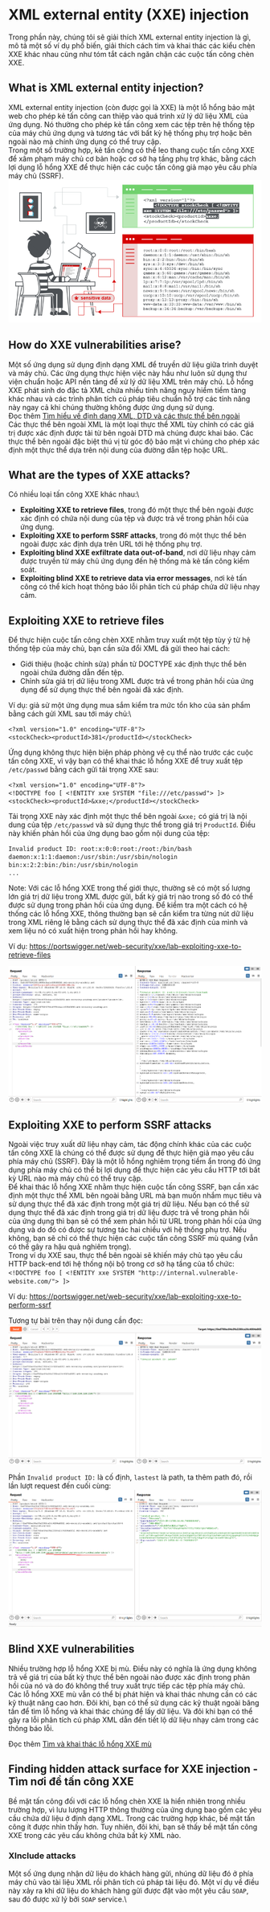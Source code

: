 # XML external entity (XXE) injection
Trong phần này, chúng tôi sẽ giải thích XML external entity injection là gì, mô tả một số ví dụ phổ biến, giải thích cách tìm và khai thác các kiểu chèn XXE khác nhau cũng như tóm tắt cách ngăn chặn các cuộc tấn công chèn XXE.
## What is XML external entity injection?
XML external entity injection (còn được gọi là XXE) là một lỗ hổng bảo mật web cho phép kẻ tấn công can thiệp vào quá trình xử lý dữ liệu XML của ứng dụng. Nó thường cho phép kẻ tấn công xem các tệp trên hệ thống tệp của máy chủ ứng dụng và tương tác với bất kỳ hệ thống phụ trợ hoặc bên ngoài nào mà chính ứng dụng có thể truy cập.\
Trong một số trường hợp, kẻ tấn công có thể leo thang cuộc tấn công XXE để xâm phạm máy chủ cơ bản hoặc cơ sở hạ tầng phụ trợ khác, bằng cách lợi dụng lỗ hổng XXE để thực hiện các cuộc tấn công giả mạo yêu cầu phía máy chủ (SSRF).\
![alt text](image.png)

## How do XXE vulnerabilities arise?
Một số ứng dụng sử dụng định dạng XML để truyền dữ liệu giữa trình duyệt và máy chủ. Các ứng dụng thực hiện việc này hầu như luôn sử dụng thư viện chuẩn hoặc API nền tảng để xử lý dữ liệu XML trên máy chủ. Lỗ hổng XXE phát sinh do đặc tả XML chứa nhiều tính năng nguy hiểm tiềm tàng khác nhau và các trình phân tích cú pháp tiêu chuẩn hỗ trợ các tính năng này ngay cả khi chúng thường không được ứng dụng sử dụng.\
Đọc thêm [Tìm hiểu về định dạng XML, DTD và các thực thể bên ngoài](<XML entities.md>)\
Các thực thể bên ngoài XML là một loại thực thể XML tùy chỉnh có các giá trị được xác định được tải từ bên ngoài DTD mà chúng được khai báo. Các thực thể bên ngoài đặc biệt thú vị từ góc độ bảo mật vì chúng cho phép xác định một thực thể dựa trên nội dung của đường dẫn tệp hoặc URL.
## What are the types of XXE attacks?
Có nhiều loại tấn công XXE khác nhau:\
- **Exploiting XXE to retrieve files**, trong đó một thực thể bên ngoài được xác định có chứa nội dung của tệp và được trả về trong phản hồi của ứng dụng.
- **Exploiting XXE to perform SSRF attacks**, trong đó một thực thể bên ngoài được xác định dựa trên URL tới hệ thống phụ trợ.
- **Exploiting blind XXE exfiltrate data out-of-band**, nơi dữ liệu nhạy cảm được truyền từ máy chủ ứng dụng đến hệ thống mà kẻ tấn công kiểm soát.
- **Exploiting blind XXE to retrieve data via error messages**, nơi kẻ tấn công có thể kích hoạt thông báo lỗi phân tích cú pháp chứa dữ liệu nhạy cảm.

## Exploiting XXE to retrieve files
Để thực hiện cuộc tấn công chèn XXE nhằm truy xuất một tệp tùy ý từ hệ thống tệp của máy chủ, bạn cần sửa đổi XML đã gửi theo hai cách:
- Giới thiệu (hoặc chỉnh sửa) phần tử DOCTYPE xác định thực thể bên ngoài chứa đường dẫn đến tệp.
- Chỉnh sửa giá trị dữ liệu trong XML được trả về trong phản hồi của ứng dụng để sử dụng thực thể bên ngoài đã xác định.

Ví dụ: giả sử một ứng dụng mua sắm kiểm tra mức tồn kho của sản phẩm bằng cách gửi XML sau tới máy chủ:\
```
<?xml version="1.0" encoding="UTF-8"?>
<stockCheck><productId>381</productId></stockCheck>
```
Ứng dụng không thực hiện biện pháp phòng vệ cụ thể nào trước các cuộc tấn công XXE, vì vậy bạn có thể khai thác lỗ hổng XXE để truy xuất tệp `/etc/passwd` bằng cách gửi tải trọng XXE sau:
```
<?xml version="1.0" encoding="UTF-8"?>
<!DOCTYPE foo [ <!ENTITY xxe SYSTEM "file:///etc/passwd"> ]>
<stockCheck><productId>&xxe;</productId></stockCheck>
```
Tải trọng XXE này xác định một thực thể bên ngoài `&xxe;` có giá trị là nội dung của tệp `/etc/passwd` và sử dụng thực thể trong giá trị `ProductId`. Điều này khiến phản hồi của ứng dụng bao gồm nội dung của tệp:
```
Invalid product ID: root:x:0:0:root:/root:/bin/bash
daemon:x:1:1:daemon:/usr/sbin:/usr/sbin/nologin
bin:x:2:2:bin:/bin:/usr/sbin/nologin
...
```
Note: Với các lỗ hổng XXE trong thế giới thực, thường sẽ có một số lượng lớn giá trị dữ liệu trong XML được gửi, bất kỳ giá trị nào trong số đó có thể được sử dụng trong phản hồi của ứng dụng. Để kiểm tra một cách có hệ thống các lỗ hổng XXE, thông thường bạn sẽ cần kiểm tra từng nút dữ liệu trong XML riêng lẻ bằng cách sử dụng thực thể đã xác định của mình và xem liệu nó có xuất hiện trong phản hồi hay không.

Ví dụ: https://portswigger.net/web-security/xxe/lab-exploiting-xxe-to-retrieve-files

![alt text](image-1.png)

## Exploiting XXE to perform SSRF attacks
Ngoài việc truy xuất dữ liệu nhạy cảm, tác động chính khác của các cuộc tấn công XXE là chúng có thể được sử dụng để thực hiện giả mạo yêu cầu phía máy chủ (SSRF). Đây là một lỗ hổng nghiêm trọng tiềm ẩn trong đó ứng dụng phía máy chủ có thể bị lợi dụng để thực hiện các yêu cầu HTTP tới bất kỳ URL nào mà máy chủ có thể truy cập.\
Để khai thác lỗ hổng XXE nhằm thực hiện cuộc tấn công SSRF, bạn cần xác định một thực thể XML bên ngoài bằng URL mà bạn muốn nhắm mục tiêu và sử dụng thực thể đã xác định trong một giá trị dữ liệu. Nếu bạn có thể sử dụng thực thể đã xác định trong giá trị dữ liệu được trả về trong phản hồi của ứng dụng thì bạn sẽ có thể xem phản hồi từ URL trong phản hồi của ứng dụng và do đó có được sự tương tác hai chiều với hệ thống phụ trợ. Nếu không, bạn sẽ chỉ có thể thực hiện các cuộc tấn công SSRF mù quáng (vẫn có thể gây ra hậu quả nghiêm trọng).\
Trong ví dụ XXE sau, thực thể bên ngoài sẽ khiến máy chủ tạo yêu cầu HTTP back-end tới hệ thống nội bộ trong cơ sở hạ tầng của tổ chức:\
`<!DOCTYPE foo [ <!ENTITY xxe SYSTEM "http://internal.vulnerable-website.com/"> ]>`

Ví dụ: https://portswigger.net/web-security/xxe/lab-exploiting-xxe-to-perform-ssrf

Tương tự bài trên thay nội dung cần đọc:\
![alt text](image-2.png)

Phần `Invalid product ID:` là cố định, `lastest` là path, ta thêm path đó, rồi lần lượt request đến cuối cùng: \
![alt text](image-3.png)

## Blind XXE vulnerabilities
Nhiều trường hợp lỗ hổng XXE bị mù. Điều này có nghĩa là ứng dụng không trả về giá trị của bất kỳ thực thể bên ngoài nào được xác định trong phản hồi của nó và do đó không thể truy xuất trực tiếp các tệp phía máy chủ.\
Các lỗ hổng XXE mù vẫn có thể bị phát hiện và khai thác nhưng cần có các kỹ thuật nâng cao hơn. Đôi khi, bạn có thể sử dụng các kỹ thuật ngoài băng tần để tìm lỗ hổng và khai thác chúng để lấy dữ liệu. Và đôi khi bạn có thể gây ra lỗi phân tích cú pháp XML dẫn đến tiết lộ dữ liệu nhạy cảm trong các thông báo lỗi.

Đọc thêm [Tìm và khai thác lỗ hổng XXE mù](<blind XXE vulnerabilities.md>)

## Finding hidden attack surface for XXE injection - Tìm nơi để tấn công XXE
Bề mặt tấn công đối với các lỗ hổng chèn XXE là hiển nhiên trong nhiều trường hợp, vì lưu lượng HTTP thông thường của ứng dụng bao gồm các yêu cầu chứa dữ liệu ở định dạng XML. Trong các trường hợp khác, bề mặt tấn công ít được nhìn thấy hơn. Tuy nhiên, đôi khi, bạn sẽ thấy bề mặt tấn công XXE trong các yêu cầu không chứa bất kỳ XML nào.
### XInclude attacks
Một số ứng dụng nhận dữ liệu do khách hàng gửi, nhúng dữ liệu đó ở phía máy chủ vào tài liệu XML rồi phân tích cú pháp tài liệu đó. Một ví dụ về điều này xảy ra khi dữ liệu do khách hàng gửi được đặt vào một yêu cầu `SOAP`, sau đó được xử lý bởi `SOAP` service.\











